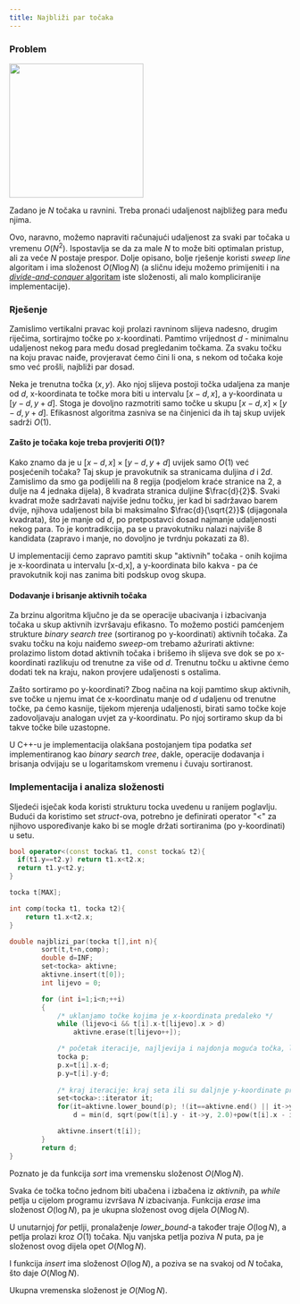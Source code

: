 ```yaml
---
title: Najbliži par točaka
---
```


### Problem

<img src="https://thealgoristsblob.blob.core.windows.net/thealgoristsimages/235597E5-D92A-46CF-84F6-CE4C016036D9.jpeg" width="240"/>

Zadano je $N$ točaka u ravnini. Treba pronaći udaljenost najbližeg para među njima.

Ovo, naravno, možemo napraviti računajući udaljenost za svaki par točaka u vremenu $O(N^2)$. Ispostavlja se da za male $N$ to može biti optimalan pristup, ali za veće $N$ postaje prespor. Dolje opisano, bolje rješenje koristi _sweep line_ algoritam i ima složenost $O({N}\log{N})$ (a sličnu ideju možemo primijeniti i na <a href="https://www.cs.mcgill.ca/~cs251/ClosestPair/ClosestPairDQ.html">_divide-and-conquer_ algoritam</a> iste složenosti, ali malo kompliciranije implementacije).

### Rješenje

Zamislimo vertikalni pravac koji prolazi ravninom slijeva nadesno, drugim riječima, sortirajmo točke po x-koordinati. Pamtimo vrijednost $d$ - minimalnu udaljenost nekog para među dosad pregledanim točkama. Za svaku točku na koju pravac naiđe, provjeravat ćemo čini li ona, s nekom od točaka koje smo već prošli, najbliži par dosad.

Neka je trenutna točka $(x,y)$. Ako njoj slijeva postoji točka udaljena za manje od $d$, x-koordinata te točke mora biti u intervalu $[x-d,x]$, a y-koordinata u $[y-d,y+d]$. Stoga je dovoljno razmotriti samo točke u skupu $[x-d,x] \times [y-d,y+d]$. Efikasnost algoritma zasniva se na činjenici da ih taj skup uvijek sadrži $O(1)$.

#### Zašto je točaka koje treba provjeriti $O(1)$?

Kako znamo da je u $[x-d,x] \times [y-d,y+d]$ uvijek samo $O(1)$ već posjećenih točaka? Taj skup je pravokutnik sa stranicama duljina $d$ i $2d$. Zamislimo da smo ga podijelili na 8 regija (podjelom kraće stranice na 2, a dulje na 4 jednaka dijela), 8 kvadrata stranica duljine $\frac{d}{2}$. Svaki kvadrat može sadržavati najviše jednu točku, jer kad bi sadržavao barem dvije, njihova udaljenost bila bi maksimalno $\frac{d}{\sqrt{2}}$ (dijagonala kvadrata), što je manje od $d$, po pretpostavci dosad najmanje udaljenosti nekog para. To je kontradikcija, pa se u pravokutniku nalazi najviše 8 kandidata (zapravo i manje, no dovoljno je tvrdnju pokazati za 8).

U implementaciji ćemo zapravo pamtiti skup "aktivnih" točaka - onih kojima je x-koordinata u intervalu [x-d,x], a y-koordinata bilo kakva - pa će pravokutnik koji nas zanima biti podskup ovog skupa.

#### Dodavanje i brisanje aktivnih točaka

Za brzinu algoritma ključno je da se operacije ubacivanja i izbacivanja točaka u skup aktivnih izvršavaju efikasno. To možemo postići pamćenjem strukture _binary search tree_ (sortiranog po y-koordinati) aktivnih točaka. Za svaku točku na koju naiđemo _sweep_-om trebamo ažurirati aktivne: prolazimo listom dotad aktivnih točaka i brišemo ih slijeva sve dok se po x-koordinati razlikuju od trenutne za više od $d$. Trenutnu točku u aktivne ćemo dodati tek na kraju, nakon provjere udaljenosti s ostalima.

Zašto sortiramo po y-koordinati? Zbog načina na koji pamtimo skup aktivnih, sve točke u njemu imat će x-koordinatu manje od $d$ udaljenu od trenutne točke, pa ćemo kasnije, tijekom mjerenja udaljenosti, birati samo točke koje zadovoljavaju analogan uvjet za y-koordinatu. Po njoj sortiramo skup da bi takve točke bile uzastopne.

U C++-u je implementacija olakšana postojanjem tipa podatka _set_ implementiranog kao _binary search tree_, dakle, operacije dodavanja i brisanja odvijaju se u logaritamskom vremenu i čuvaju sortiranost.

### Implementacija i analiza složenosti

Sljedeći isječak koda koristi strukturu tocka uvedenu u ranijem poglavlju. Budući da koristimo set _struct_-ova, potrebno je definirati operator "\<" za njihovo uspoređivanje kako bi se mogle držati sortiranima (po y-koordinati) u setu.

```cpp
bool operator<(const tocka& t1, const tocka& t2){
  if(t1.y==t2.y) return t1.x<t2.x;
  return t1.y<t2.y;
}

tocka t[MAX];

int comp(tocka t1, tocka t2){ 
    return t1.x<t2.x; 
}

double najblizi_par(tocka t[],int n){
        sort(t,t+n,comp);
        double d=INF;
        set<tocka> aktivne;
        aktivne.insert(t[0]);
        int lijevo = 0;

        for (int i=1;i<n;++i)
        {
            /* uklanjamo točke kojima je x-koordinata predaleko */
            while (lijevo<i && t[i].x-t[lijevo].x > d) 
                aktivne.erase(t[lijevo++]); 

            /* početak iteracije, najljevija i najdonja moguća točka, lower bound za dio aktivnih kojim iteriramo */
            tocka p;
            p.x=t[i].x-d;
            p.y=t[i].y-d;
            
            /* kraj iteracije: kraj seta ili su daljnje y-koordinate predaleko */
            set<tocka>::iterator it;
            for(it=aktivne.lower_bound(p); !(it==aktivne.end() || it->y > t[i].y+d); ++it)
                d = min(d, sqrt(pow(t[i].y - it->y, 2.0)+pow(t[i].x - it->x, 2.0)));

            aktivne.insert(t[i]);
        }
        return d;
}
```

Poznato je da funkcija _sort_ ima vremensku složenost $O({N}\log{N})$.

Svaka će točka točno jednom biti ubačena i izbačena iz _aktivnih_, pa _while_ petlja u cijelom programu izvršava $N$ izbacivanja. Funkcija _erase_ ima složenost $O(\log{N})$, pa je ukupna složenost ovog dijela $O({N}\log{N})$.

U unutarnjoj _for_ petlji, pronalaženje _lower_bound_-a također traje $O(\log{N})$, a petlja prolazi kroz $O(1)$ točaka. Nju vanjska petlja poziva $N$ puta, pa je složenost ovog dijela opet $O({N}\log{N})$.

I funkcija _insert_ ima složenost $O(\log{N})$, a poziva se na svakoj od $N$ točaka, što daje $O({N}\log{N})$.

Ukupna vremenska složenost je $O({N}\log{N})$.
